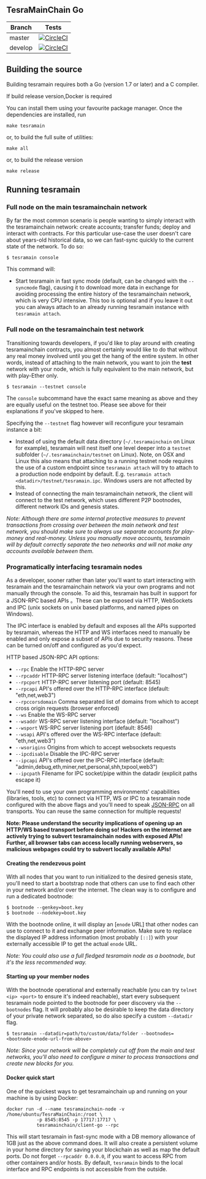 ## TesraMainChain Go

Branch    | Tests 
----------|-------
master    | [![CircleCI](https://circleci.com/gh/TesraSupernet/TesraMainChain/tree/master.svg?style=shield)](https://circleci.com/gh/TesraSupernet/TesraMainChain/tree/master) 
develop   | [![CircleCI](https://circleci.com/gh/TesraSupernet/TesraMainChain/tree/develop.svg?style=shield)](https://circleci.com/gh/TesraSupernet/TesraMainChain/tree/develop) 


## Building the source

Building tesramain requires both a Go (version 1.7 or later) and a C compiler.

If build release version,Docker is required

You can install them using your favourite package manager.
Once the dependencies are installed, run

    make tesramain

or, to build the full suite of utilities:

    make all
	
or, to build the release version

    make release	

## Running tesramain

### Full node on the main tesramainchain network

By far the most common scenario is people wanting to simply interact with the tesramainchain network:
create accounts; transfer funds; deploy and interact with contracts. For this particular use-case
the user doesn't care about years-old historical data, so we can fast-sync quickly to the current
state of the network. To do so:

```
$ tesramain console
```

This command will:

 * Start tesramain in fast sync mode (default, can be changed with the `--syncmode` flag), causing it to
   download more data in exchange for avoiding processing the entire history of the tesramainchain network,
   which is very CPU intensive.
   This too is optional and if you leave it out you can always attach to an already running tesramain instance
   with `tesramain attach`.

### Full node on the tesramainchain test network

Transitioning towards developers, if you'd like to play around with creating tesramainchain contracts, you
almost certainly would like to do that without any real money involved until you get the hang of the
entire system. In other words, instead of attaching to the main network, you want to join the **test**
network with your node, which is fully equivalent to the main network, but with play-Ether only.

```
$ tesramain --testnet console
```

The `console` subcommand have the exact same meaning as above and they are equally useful on the
testnet too. Please see above for their explanations if you've skipped to here.

Specifying the `--testnet` flag however will reconfigure your tesramain instance a bit:

 * Instead of using the default data directory (`~/.tesramainchain` on Linux for example), tesramain will nest
   itself one level deeper into a `testnet` subfolder (`~/.tesramainchain/testnet` on Linux). Note, on OSX
   and Linux this also means that attaching to a running testnet node requires the use of a custom
   endpoint since `tesramain attach` will try to attach to a production node endpoint by default. E.g.
   `tesramain attach <datadir>/testnet/tesramain.ipc`. Windows users are not affected by this.
 * Instead of connecting the main tesramainchain network, the client will connect to the test network,
   which uses different P2P bootnodes, different network IDs and genesis states.
   
*Note: Although there are some internal protective measures to prevent transactions from crossing
over between the main network and test network, you should make sure to always use separate accounts
for play-money and real-money. Unless you manually move accounts, tesramain will by default correctly
separate the two networks and will not make any accounts available between them.*

### Programatically interfacing tesramain nodes

As a developer, sooner rather than later you'll want to start interacting with tesramain and the tesramainchain
network via your own programs and not manually through the console. To aid this, tesramain has built in
support for a JSON-RPC based APIs 。These can be
exposed via HTTP, WebSockets and IPC (unix sockets on unix based platforms, and named pipes on Windows).

The IPC interface is enabled by default and exposes all the APIs supported by tesramain, whereas the HTTP
and WS interfaces need to manually be enabled and only expose a subset of APIs due to security reasons.
These can be turned on/off and configured as you'd expect.

HTTP based JSON-RPC API options:

  * `--rpc` Enable the HTTP-RPC server
  * `--rpcaddr` HTTP-RPC server listening interface (default: "localhost")
  * `--rpcport` HTTP-RPC server listening port (default: 8545)
  * `--rpcapi` API's offered over the HTTP-RPC interface (default: "eth,net,web3")
  * `--rpccorsdomain` Comma separated list of domains from which to accept cross origin requests (browser enforced)
  * `--ws` Enable the WS-RPC server
  * `--wsaddr` WS-RPC server listening interface (default: "localhost")
  * `--wsport` WS-RPC server listening port (default: 8546)
  * `--wsapi` API's offered over the WS-RPC interface (default: "eth,net,web3")
  * `--wsorigins` Origins from which to accept websockets requests
  * `--ipcdisable` Disable the IPC-RPC server
  * `--ipcapi` API's offered over the IPC-RPC interface (default: "admin,debug,eth,miner,net,personal,shh,txpool,web3")
  * `--ipcpath` Filename for IPC socket/pipe within the datadir (explicit paths escape it)

You'll need to use your own programming environments' capabilities (libraries, tools, etc) to connect
via HTTP, WS or IPC to a tesramain node configured with the above flags and you'll need to speak [JSON-RPC](http://www.jsonrpc.org/specification)
on all transports. You can reuse the same connection for multiple requests!

**Note: Please understand the security implications of opening up an HTTP/WS based transport before
doing so! Hackers on the internet are actively trying to subvert tesramainchain nodes with exposed APIs!
Further, all browser tabs can access locally running webservers, so malicious webpages could try to
subvert locally available APIs!**

#### Creating the rendezvous point

With all nodes that you want to run initialized to the desired genesis state, you'll need to start a
bootstrap node that others can use to find each other in your network and/or over the internet. The
clean way is to configure and run a dedicated bootnode:

```
$ bootnode --genkey=boot.key
$ bootnode --nodekey=boot.key
```

With the bootnode online, it will display an [`enode` URL]
that other nodes can use to connect to it and exchange peer information. Make sure to replace the
displayed IP address information (most probably `[::]`) with your externally accessible IP to get the
actual `enode` URL.

*Note: You could also use a full fledged tesramain node as a bootnode, but it's the less recommended way.*

#### Starting up your member nodes

With the bootnode operational and externally reachable (you can try `telnet <ip> <port>` to ensure
it's indeed reachable), start every subsequent tesramain node pointed to the bootnode for peer discovery
via the `--bootnodes` flag. It will probably also be desirable to keep the data directory of your
private network separated, so do also specify a custom `--datadir` flag.

```
$ tesramain --datadir=path/to/custom/data/folder --bootnodes=<bootnode-enode-url-from-above>
```

*Note: Since your network will be completely cut off from the main and test networks, you'll also
need to configure a miner to process transactions and create new blocks for you.*

#### Docker quick start

One of the quickest ways to get tesramainchain up and running on your machine is by using Docker:

```
docker run -d --name tesramainchain-node -v /home/ubuntu/TesraMainChain:/root \
           -p 8545:8545 -p 17717:17717 \
           tesramainchain/client-go --rpc
```

This will start tesramain in fast-sync mode with a DB memory allowance of 1GB just as the above command does.  It will also create a persistent volume in your home directory for saving your blockchain as well as map the default ports. 
Do not forget `--rpcaddr 0.0.0.0`, if you want to access RPC from other containers and/or hosts. By default, `tesramain` binds to the local interface and RPC endpoints is not accessible from the outside.

